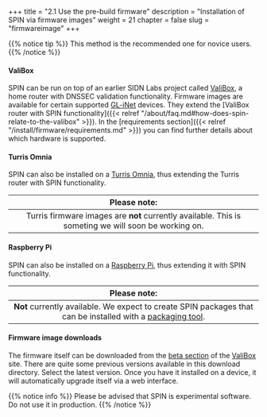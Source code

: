 +++
title = "2.1 Use the pre-build firmware"
description = "Installation of SPIN via firmware images"
weight = 21
chapter = false
slug = "firmwareimage"
+++

{{% notice tip %}}
This method is the recommended one for novice users.
{{% /notice %}}

#### ValiBox
SPIN can be run on top of an earlier SIDN Labs project called [ValiBox](https://valibox.sidnlabs.nl), a home router with DNSSEC validation functionality. Firmware images are available for certain supported [GL-iNet](https://www.gl-inet.com/) devices. They extend the [ValiBox router with SPIN functionality]({{< relref "/about/faq.md#how-does-spin-relate-to-the-valibox" >}}). In the [requirements section]({{< relref "/install/firmware/requirements.md" >}}) you can find further details about which hardware is supported.

#### Turris Omnia
SPIN can also be installed on a [Turris Omnia](https://omnia.turris.cz/en/), thus extending the Turris router with SPIN functionality.

| <i class="fa fa-exclamation-triangle"></i> Please note: |
| :-----: |
| Turris firmware images are **not** currently available. This is someting we will soon be working on.

#### Raspberry Pi
SPIN can also be installed on a [Raspberry Pi](https://www.raspberrypi.org/), thus extending it with SPIN functionality.

| <i class="fa fa-exclamation-triangle"></i> Please note: |
| :-----: |
| **Not** currently available. We expect to create SPIN packages that can be installed with a [packaging tool](https://www.raspberrypi.org/documentation/linux/software/apt.md).

#### Firmware image downloads

The firmware itself can be downloaded from the [beta section](https://valibox.sidnlabs.nl/downloads/valibox/beta/) of the [ValiBox](https://valibox.sidnlabs.nl) site. There are quite some previous versions available in this download directory. Select the latest version. Once you have it installed on a device, it will automatically upgrade itself via a web interface.


{{% notice info %}}
<i class="fa fa-flask"></i> Please be advised that SPIN is experimental software. Do not use it in production.
{{% /notice %}}